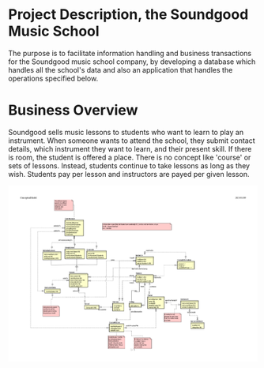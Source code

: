 # Project Description, the Soundgood Music School
The purpose is to facilitate information handling and business transactions for the Soundgood music school company, by developing a database which handles all the school's data and also an application that handles the operations specified below.
# Business Overview
Soundgood sells music lessons to students who want to learn to play an instrument. When someone wants to attend the school, they submit contact details, which instrument they want to learn, and their present skill. If there is room, the student is offered a place. There is no concept like 'course' or sets of lessons. Instead, students continue to take lessons as long as they wish. Students pay per lesson and instructors are payed per given lesson.

  ![alt text](https://github.com/Gaasll/Data_Storage_Project/blob/main/Conceptual%20Model/CM.jpg?raw=true)
  
  
 

                                                                                                                                            
                                                                                                                            
                                                                                                                                        
                                                                                                                            
